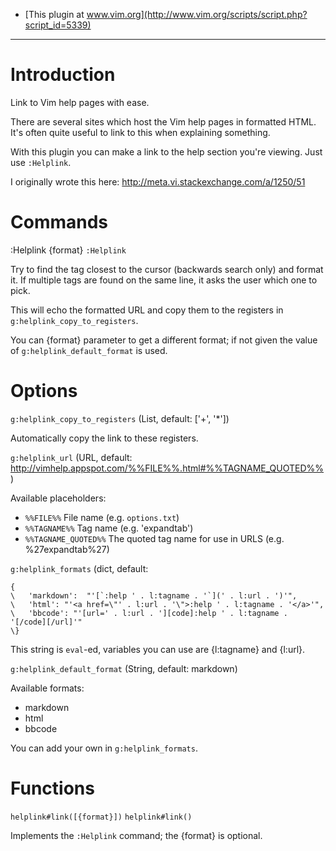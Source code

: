 - [This plugin at www.vim.org](http://www.vim.org/scripts/script.php?script_id=5339)

-----------------------------------------

Introduction
============
Link to Vim help pages with ease.

There are several sites which host the Vim help pages in formatted HTML. It's
often quite useful to link to this when explaining something.

With this plugin you can make a link to the help section you're viewing. Just
use `:Helplink`.

I originally wrote this here:
http://meta.vi.stackexchange.com/a/1250/51

Commands
========
:Helplink {format}                                                 `:Helplink`

Try to find the tag closest to the cursor (backwards search only) and
format it. If multiple tags are found on the same line, it asks the
user which one to pick.

This will echo the formatted URL and copy them to the registers in
`g:helplink_copy_to_registers`.

You can {format} parameter to get a different format; if not given the
value of `g:helplink_default_format` is used.

Options
=======
`g:helplink_copy_to_registers`                      (List, default: ['+', '\*'])

Automatically copy the link to these registers.

`g:helplink_url`                                 (URL, default:
http://vimhelp.appspot.com/%%FILE%%.html#%%TAGNAME_QUOTED%%)

Available placeholders:
- `%%FILE%%`            File name (e.g. `options.txt`)
- `%%TAGNAME%%`         Tag name (e.g. 'expandtab')
- `%%TAGNAME_QUOTED%%`  The quoted tag name for use in URLS (e.g. %27expandtab%27)

`g:helplink_formats`                                        (dict, default:

    {
    \	'markdown':  "'[`:help ' . l:tagname . '`](' . l:url . ')'",
    \	'html': "'<a href=\"' . l:url . '\">:help ' . l:tagname . '</a>'",
    \	'bbcode': "'[url=' . l:url . '][code]:help ' . l:tagname . '[/code][/url]'"
    \}

This string is `eval`-ed, variables you can use are {l:tagname} and
{l:url}.

`g:helplink_default_format`                         (String, default: markdown)

Available formats:
- markdown
- html
- bbcode

You can add your own in `g:helplink_formats`.

Functions
=========
`helplink#link([{format}])`                                    `helplink#link()`

Implements the `:Helplink` command; the {format} is optional.
